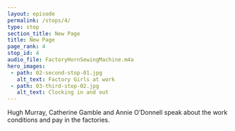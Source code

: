 ```yaml
---
layout: episode
permalink: /stops/4/
type: stop
section_title: New Page
title: New Page
page_rank: 4
stop_id: 4
audio_file: FactoryHornSewingMachine.m4a
hero_images:
 - path: 02-second-stop-01.jpg
   alt_text: Factory Girls at work
 - path: 03-third-stop-02.jpg
   alt_text: Clocking in and out
---
```


Hugh Murray, Catherine Gamble and Annie O’Donnell speak about the work conditions and pay in the factories. 